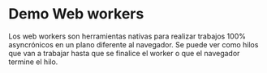 # Demo Web workers

Los web workers son herramientas nativas para realizar trabajos 100% asyncrónicos en un plano diferente al navegador. Se puede ver como hilos que van a trabajar hasta que se finalice el worker o que el navegador termine el hilo.
